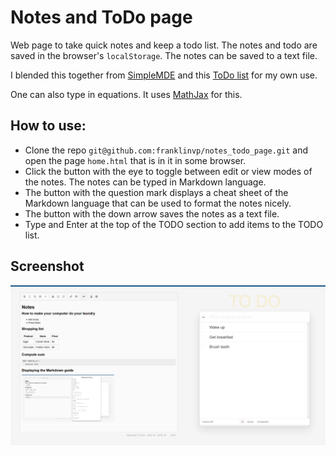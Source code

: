 # Notes and ToDo page

Web page to take quick notes and keep a todo list.
The notes and todo are saved in the browser's `localStorage`.
The notes can be saved to a text file.

I blended this together from [SimpleMDE](https://github.com/sparksuite/simplemde-markdown-editor) and this [ToDo list](https://github.com/dwyl/javascript-todo-list-tutorial)
for my own use. 

One can also type in equations. It uses [MathJax](https://www.mathjax.org/) for this.

## How to use:

 * Clone the repo `git@github.com:franklinvp/notes_todo_page.git` and open the page `home.html` that is in it in some browser.
 * Click the button with the eye to toggle between edit or view modes of the notes. The notes can be typed in Markdown language.
 * The button with the question mark displays a cheat sheet of the Markdown language that can be used to format the notes nicely.
 * The button with the down arrow saves the notes as a text file.
 * Type and Enter at the top of the TODO section to add items to the TODO list.

## Screenshot

![Screenshot](./assets/img/screenshot.png)
